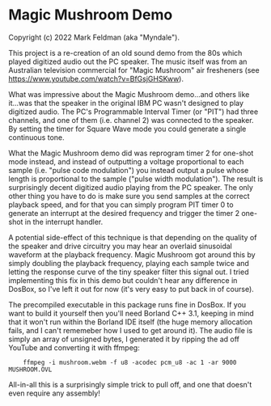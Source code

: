 # Magic Mushroom Demo
Copyright (c) 2022 Mark Feldman (aka "Myndale").

This project is a re-creation of an old sound demo from the 80s which played digitized audio out the PC speaker. The music itself was from an Australian television commercial for "Magic Mushroom" air fresheners (see https://www.youtube.com/watch?v=BfGsjGHSKww).

What was impressive about the Magic Mushroom demo...and others like it...was that the speaker in the original IBM PC wasn't designed to play digitized audio. The PC's Programmable Interval Timer (or "PIT") had three channels, and one of them (i.e. channel 2) was connected to the speaker. By setting the timer for Square Wave mode you could generate a single continuous tone.

What the Magic Mushroom demo did was reprogram timer 2 for one-shot mode instead, and instead of outputting a voltage proportional to each sample (i.e. "pulse code modulation") you instead output a pulse whose length is proportional to the sample ("pulse width modulation"). The result is surprisingly decent digitized audio playing from the PC speaker. The only other thing you have to do is make sure you send samples at the correct playback speed, and for that you can simply program PIT timer 0 to generate an interrupt at the desired frequency and trigger the timer 2 one-shot in the interrupt handler.

A potential side-effect of this technique is that depending on the quality of the speaker and drive circuitry you may hear an overlaid sinusoidal waveform at the playback frequency. Magic Mushroom got around this by simply doubling the playback frequency, playing each sample twice and letting the response curve of the tiny speaker filter this signal out. I tried implementing this fix in this demo but couldn't hear any difference in DosBox, so I've left it out for now (it's very easy to put back in of course).

The precompiled executable in this package runs fine in DosBox. If you want to build it yourself then you'll need Borland C++ 3.1, keeping in mind that it won't run within the Borland IDE itself (the huge memory allocation fails, and I can't rememeber how I used to get around it). The audio file is simply an array of unsigned bytes, I generated it by ripping the ad off YouTube and converting it with ffmpeg:

		ffmpeg -i mushroom.webm -f u8 -acodec pcm_u8 -ac 1 -ar 9000 MUSHROOM.OVL
	
All-in-all this is a surprisingly simple trick to pull off, and one that doesn't even require any assembly!
